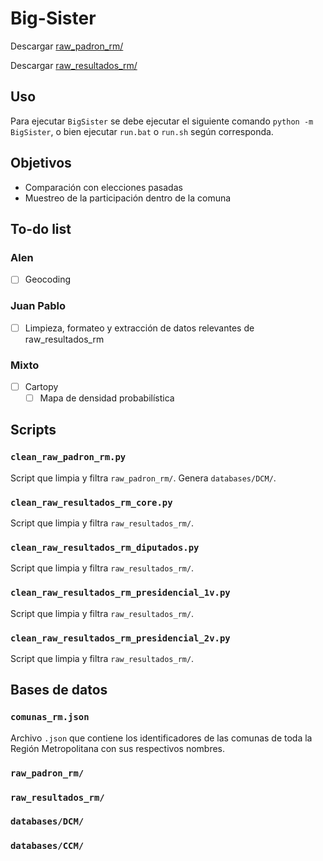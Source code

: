 # Big-Sister
Descargar [raw_padron_rm/](https://drive.google.com/drive/folders/1Xm0ZDjFSqIOI98CFnCOqA5fOttcvZqf0?usp=sharing)

Descargar [raw_resultados_rm/](https://drive.google.com/drive/folders/1neTYxtrzMGfdBsvfTE4_Y8gezdAE4F5-?usp=sharing)

## Uso
Para ejecutar `BigSister` se debe ejecutar el siguiente comando `python -m BigSister`, o bien ejecutar `run.bat` o `run.sh` según corresponda.

## Objetivos
- Comparación con elecciones pasadas
- Muestreo de la participación dentro de la comuna

## To-do list
### Alen
- [ ] Geocoding

### Juan Pablo
- [ ] Limpieza, formateo y extracción de datos relevantes de raw_resultados_rm

### Mixto
- [ ] Cartopy
    - [ ] Mapa de densidad probabilística

## Scripts
### `clean_raw_padron_rm.py`
Script que limpia y filtra `raw_padron_rm/`. Genera `databases/DCM/`.

### `clean_raw_resultados_rm_core.py`
Script que limpia y filtra `raw_resultados_rm/`.

### `clean_raw_resultados_rm_diputados.py`
Script que limpia y filtra `raw_resultados_rm/`.

### `clean_raw_resultados_rm_presidencial_1v.py`
Script que limpia y filtra `raw_resultados_rm/`.

### `clean_raw_resultados_rm_presidencial_2v.py`
Script que limpia y filtra `raw_resultados_rm/`.

## Bases de datos
### `comunas_rm.json`
Archivo `.json` que contiene los identificadores de las comunas de toda la Región Metropolitana con sus respectivos nombres.

### `raw_padron_rm/`

### `raw_resultados_rm/`

### `databases/DCM/`

### `databases/CCM/`
